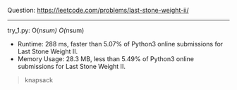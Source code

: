 Question: https://leetcode.com/problems/last-stone-weight-ii/

---

try_1.py: O(n*sum) O(n*sum)

* Runtime: 288 ms, faster than 5.07% of Python3 online submissions for Last Stone Weight II.
* Memory Usage: 28.3 MB, less than 5.49% of Python3 online submissions for Last Stone Weight II.

> knapsack
